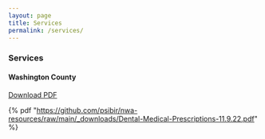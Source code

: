 ```yaml
---
layout: page
title: Services
permalink: /services/
---
```


### Services

#### Washington County


<a href="https://github.com/psibir/nwa-resources/raw/main/_downloads/Dental-Medical-Prescriptions-11.9.22.pdf" target="_blank" rel="noopener noreferrer">Download PDF</a>


 {% pdf "https://github.com/psibir/nwa-resources/raw/main/_downloads/Dental-Medical-Prescriptions-11.9.22.pdf" %}
